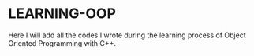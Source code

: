 # LEARNING-OOP
Here I will add all the codes I wrote during the learning process of Object Oriented Programming with C++.
